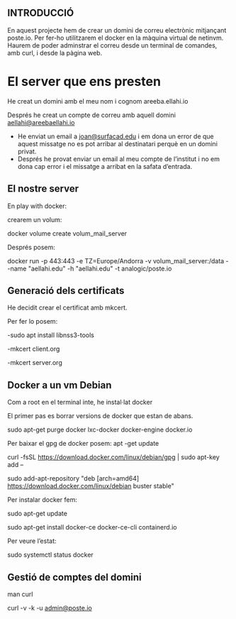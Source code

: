 ## INTRODUCCIÓ

En aquest projecte hem de crear un domini de correu electrònic mitjançant poste.io. Per fer-ho utilitzarem el docker en la màquina virtual de netinvm. Haurem de poder adminstrar el correu desde un terminal de comandes, amb curl, i desde la pàgina web.


# El server que ens presten

He creat un domini amb el meu nom i cognom areeba.ellahi.io

Després he creat un compte de correu amb aquell domini
 aellahi@areebaellahi.io

- He enviat un email a joan@surfacad.edu i em dona un error de que aquest missatge no es pot arribar al destinatari perquè en un domini privat. 
- Després he provat enviar un email al meu compte de l’institut i no em dona cap error i el missatge a arribat en la safata d’entrada.


## El nostre server
En play with docker:

crearem un volum:

docker volume create volum_mail_server

Després posem:

docker run \-p 443:443 \-e TZ=Europe/Andorra \-v volum_mail_server:/data \--name "aellahi.edu" \-h "aellahi.edu" \-t analogic/poste.io

## Generació dels certificats
 He decidit crear el certificat amb mkcert.

Per fer lo posem:

-sudo apt install libnss3-tools

-mkcert client.org

-mkcert server.org

## Docker a un vm Debian
Com a root en el terminal inte, he instal·lat docker 

El primer pas es borrar versions de docker que estan de abans.

sudo apt-get purge docker lxc-docker docker-engine docker.io

Per baixar el gpg de docker posem:
apt -get update

curl -fsSL https://download.docker.com/linux/debian/gpg | sudo apt-key add –

sudo add-apt-repository "deb [arch=amd64] https://download.docker.com/linux/debian buster stable"

Per instalar docker fem:

sudo apt-get update

sudo apt-get install docker-ce docker-ce-cli containerd.io

Per veure l’estat:

sudo systemctl status docker

## Gestió de comptes del domini
man curl

curl -v -k -u admin@poste.io
